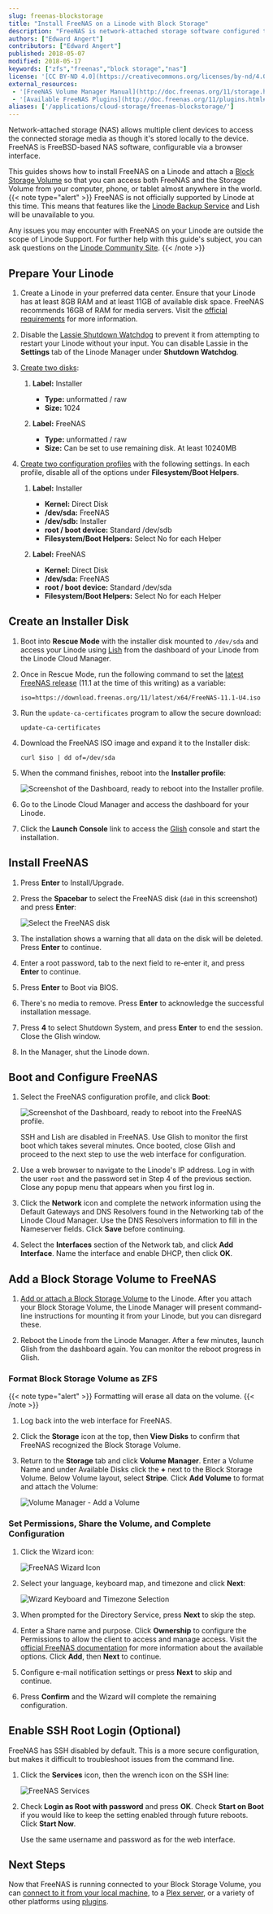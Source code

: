 ```yaml
---
slug: freenas-blockstorage
title: "Install FreeNAS on a Linode with Block Storage"
description: "FreeNAS is network-attached storage software configured through a web interface.  Learn how to install FreeNAS and connect it to a Block Storage Volume."
authors: ["Edward Angert"]
contributors: ["Edward Angert"]
published: 2018-05-07
modified: 2018-05-17
keywords: ["zfs","freenas","block storage","nas"]
license: '[CC BY-ND 4.0](https://creativecommons.org/licenses/by-nd/4.0)'
external_resources:
 - '[FreeNAS Volume Manager Manual](http://doc.freenas.org/11/storage.html)'
 - '[Available FreeNAS Plugins](http://doc.freenas.org/11/plugins.html#available-plugins)'
aliases: ['/applications/cloud-storage/freenas-blockstorage/']
---
```


Network-attached storage (NAS) allows multiple client devices to access the connected storage media as though it's stored locally to the device. FreeNAS is FreeBSD-based NAS software, configurable via a browser interface.

This guides shows how to install FreeNAS on a Linode and attach a [Block Storage Volume](/docs/products/storage/block-storage/) so that you can access both FreeNAS and the Storage Volume from your computer, phone, or tablet almost anywhere in the world.
{{< note type="alert" >}}
FreeNAS is not officially supported by Linode at this time. This means that features like the [Linode Backup Service](/docs/products/storage/backups/) and Lish will be unavailable to you.

Any issues you may encounter with FreeNAS on your Linode are outside the scope of Linode Support. For further help with this guide's subject, you can ask questions on the [Linode Community Site](https://www.linode.com/community/questions/).
{{< /note >}}

## Prepare Your Linode

1.  Create a Linode in your preferred data center. Ensure that your Linode has at least 8GB RAM and at least 11GB of available disk space. FreeNAS recommends 16GB of RAM for media servers. Visit the [official requirements](http://www.freenas.org/hardware-requirements/) for more information.

2.  Disable the [Lassie Shutdown Watchdog](/docs/products/compute/compute-instances/guides/monitor-and-maintain/#configure-shutdown-watchdog/) to prevent it from attempting to restart your Linode without your input. You can disable Lassie in the **Settings** tab of the Linode Manager under **Shutdown Watchdog**.

3.  [Create two disks](/docs/products/compute/compute-instances/guides/disks-and-storage/#creating-a-disk):

    1.  **Label:** Installer
        * **Type:** unformatted / raw
        * **Size:** 1024

    2.  **Label:** FreeNAS
        * **Type:** unformatted / raw
        * **Size:** Can be set to use remaining disk. At least 10240MB

4.  [Create two configuration profiles](/docs/products/compute/compute-instances/guides/configuration-profiles/#creating-a-configuration-profile) with the following settings. In each profile, disable all of the options under **Filesystem/Boot Helpers**.

    1.  **Label:** Installer
        * **Kernel:** Direct Disk
        * **/dev/sda:** FreeNAS
        * **/dev/sdb:** Installer
        * **root / boot device:** Standard /dev/sdb
        * **Filesystem/Boot Helpers:** Select No for each Helper

    2. **Label:** FreeNAS
        * **Kernel:** Direct Disk
        * **/dev/sda:** FreeNAS
        * **root / boot device:** Standard /dev/sda
        * **Filesystem/Boot Helpers:** Select No for each Helper

## Create an Installer Disk

1.  Boot into **Rescue Mode** with the installer disk mounted to `/dev/sda` and access your Linode using [Lish](/docs/products/compute/compute-instances/guides/lish/) from the dashboard of your Linode from the Linode Cloud Manager.

2.  Once in Rescue Mode, run the following command to set the [latest FreeNAS release](http://www.freenas.org/download-freenas-release/) (11.1 at the time of this writing) as a variable:

        iso=https://download.freenas.org/11/latest/x64/FreeNAS-11.1-U4.iso

3.  Run the `update-ca-certificates` program to allow the secure download:

        update-ca-certificates

4.  Download the FreeNAS ISO image and expand it to the Installer disk:

        curl $iso | dd of=/dev/sda

5.  When the command finishes, reboot into the **Installer profile**:

    ![Screenshot of the Dashboard, ready to reboot into the Installer profile.](reboot-installer-profile.png "Screenshot of the Dashboard, ready to reboot into the Installer profile.")

6.  Go to the Linode Cloud Manager and access the dashboard for your Linode.

7.  Click the **Launch Console** link to access the [Glish](/docs/products/compute/compute-instances/guides/glish/) console and start the installation.

## Install FreeNAS

1.  Press **Enter** to Install/Upgrade.
2.  Press the **Spacebar** to select the FreeNAS disk (`da0` in this screenshot) and press **Enter**:

    ![Select the FreeNAS disk](freenas-installation-select-disk.png "Select the FreeNAS disk.")

3.  The installation shows a warning that all data on the disk will be deleted. Press **Enter** to continue.
4.  Enter a root password, tab to the next field to re-enter it, and press **Enter** to continue.
5.  Press **Enter** to Boot via BIOS.
6.  There's no media to remove. Press **Enter** to acknowledge the successful installation message.
7.  Press **4** to select Shutdown System, and press **Enter** to end the session. Close the Glish window.
8.  In the Manager, shut the Linode down.

## Boot and Configure FreeNAS

1.  Select the FreeNAS configuration profile, and click **Boot**:

    ![Screenshot of the Dashboard, ready to reboot into the FreeNAS profile.](reboot-freenas-profile.png "Screenshot of the Dashboard, ready to reboot into the FreeNAS profile.")

    SSH and Lish are disabled in FreeNAS. Use Glish to monitor the first boot which takes several minutes. Once booted, close Glish and proceed to the next step to use the web interface for configuration.

2.  Use a web browser to navigate to the Linode's IP address. Log in with the user `root` and the password set in Step 4 of the previous section. Close any popup menu that appears when you first log in.

3.  Click the **Network** icon and complete the network information using the Default Gateways and DNS Resolvers found in the Networking tab of the Linode Cloud Manager. Use the DNS Resolvers information to fill in the Nameserver fields. Click **Save** before continuing.

4.  Select the **Interfaces** section of the Network tab, and click **Add Interface**. Name the interface and enable DHCP, then click **OK**.

## Add a Block Storage Volume to FreeNAS

1.  [Add or attach a Block Storage Volume](/docs/products/storage/block-storage/guides/manage-volumes/) to the Linode. After you attach your Block Storage Volume, the Linode Manager will present command-line instructions for mounting it from your Linode, but you can disregard these.

2.  Reboot the Linode from the Linode Manager. After a few minutes, launch Glish from the dashboard again. You can monitor the reboot progress in Glish.

### Format Block Storage Volume as ZFS
{{< note type="alert" >}}
Formatting will erase all data on the volume.
{{< /note >}}

1.  Log back into the web interface for FreeNAS.

2.  Click the **Storage** icon at the top, then **View Disks** to confirm that FreeNAS recognized the Block Storage Volume.

3.  Return to the **Storage** tab and click **Volume Manager**. Enter a Volume Name and under Available Disks click the **+** next to the Block Storage Volume. Below Volume layout, select **Stripe**. Click **Add Volume** to format and attach the Volume:

    ![Volume Manager - Add a Volume](freenas-storage-add-volume.png "Volume Manager - Add a Volume")

### Set Permissions, Share the Volume, and Complete Configuration

1.  Click the Wizard icon:

    ![FreeNAS Wizard Icon](freenas-wizard-icon.png "FreeNAS Wizard Icon")

2.  Select your language, keyboard map, and timezone and click **Next**:

    ![Wizard Keyboard and Timezone Selection](freenas-wizard-lang-keyboard-timezone.png "Wizard Keyboard and Timezone Selection")

3.  When prompted for the Directory Service, press **Next** to skip the step.

4.  Enter a Share name and purpose. Click **Ownership** to configure the Permissions to allow the client to access and manage access. Visit the [official FreeNAS documentation](http://doc.freenas.org/11/storage.html#change-permissions) for more information about the available options. Click **Add**, then **Next** to continue.

5.  Configure e-mail notification settings or press **Next** to skip and continue.

6.  Press **Confirm** and the Wizard will complete the remaining configuration.

## Enable SSH Root Login (Optional)

FreeNAS has SSH disabled by default. This is a more secure configuration, but makes it difficult to troubleshoot issues from the command line.

1.  Click the **Services** icon, then the wrench icon on the SSH line:

    ![FreeNAS Services](freenas-services.png "FreeNAS Services")

2.  Check **Login as Root with password** and press **OK**. Check **Start on Boot** if you would like to keep the setting enabled through future reboots. Click **Start Now**.

    Use the same username and password as for the web interface.

## Next Steps

Now that FreeNAS is running connected to your Block Storage Volume, you can [connect to it from your local machine](http://doc.freenas.org/11/sharing.html), to a [Plex server](http://www.freenas.org/blog/plex-on-freenas/), or a variety of other platforms using [plugins](http://doc.freenas.org/11/plugins.html#available-plugins).
